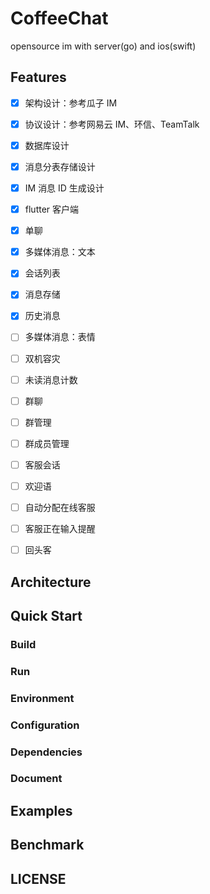 # CoffeeChat

opensource im with server(go) and ios(swift)

## Features

- [x] 架构设计：参考瓜子 IM
- [x] 协议设计：参考网易云 IM、环信、TeamTalk
- [x] 数据库设计
- [x] 消息分表存储设计
- [x] IM 消息 ID 生成设计

- [x] flutter 客户端
- [x] 单聊
- [x] 多媒体消息：文本
- [x] 会话列表
- [x] 消息存储
- [x] 历史消息
- [ ] 多媒体消息：表情
- [ ] 双机容灾
- [ ] 未读消息计数

- [ ] 群聊
- [ ] 群管理
- [ ] 群成员管理

- [ ] 客服会话
- [ ] 欢迎语
- [ ] 自动分配在线客服
- [ ] 客服正在输入提醒
- [ ] 回头客

## Architecture

## Quick Start

### Build

### Run

### Environment

### Configuration

### Dependencies

### Document

## Examples

## Benchmark

## LICENSE
